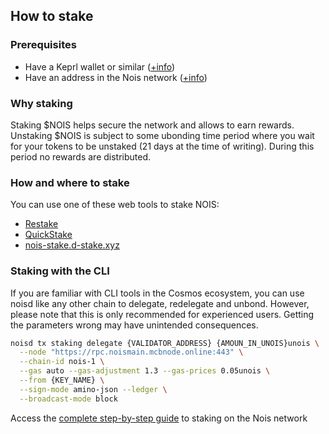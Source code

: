 ## How to stake

### Prerequisites
  - Have a Keprl wallet or similar ([+info](https://medium.com/cumulo-pro/how-to-staking-in-nois-network-217238bd3fe9#ce31))
  - Have an address in the Nois network ([+info](https://medium.com/cumulo-pro/how-to-staking-in-nois-network-217238bd3fe9#d384))

### Why staking

Staking
$NOIS helps secure the network and allows to earn rewards. Unstaking
$NOIS is
subject to some ubonding time period where you wait for your tokens to be
unstaked (21 days at the time of writing). During this period no rewards are
distributed.

### How and where to stake

You can use one of these web tools to stake NOIS:

- [Restake](https://restake.app/nois)
- [QuickStake](https://quickstake.io/nois-1/staking)
- [nois-stake.d-stake.xyz](https://nois-stake.d-stake.xyz/stake)

### Staking with the CLI

If you are familiar with CLI tools in the Cosmos ecosystem, you can use noisd
like any other chain to delegate, redelegate and unbond. However, please note
that this is only recommended for experienced users. Getting the parameters
wrong may have unintended consequences.

```sh
noisd tx staking delegate {VALIDATOR_ADDRESS} {AMOUN_IN_UNOIS}unois \
  --node "https://rpc.noismain.mcbnode.online:443" \
  --chain-id nois-1 \
  --gas auto --gas-adjustment 1.3 --gas-prices 0.05unois \
  --from {KEY_NAME} \
  --sign-mode amino-json --ledger \
  --broadcast-mode block
```


Access the [complete step-by-step guide](https://medium.com/cumulo-pro/how-to-staking-in-nois-network-217238bd3fe9#d384) to staking on the Nois network
